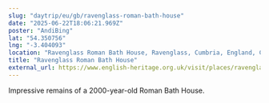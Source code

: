 ```yaml
---
slug: "daytrip/eu/gb/ravenglass-roman-bath-house"
date: "2025-06-22T18:06:21.969Z"
poster: "AndiBing"
lat: "54.350756"
lng: "-3.404093"
location: "Ravenglass Roman Bath House, Ravenglass, Cumbria, England, CA18 1SR, United Kingdom"
title: "Ravenglass Roman Bath House"
external_url: https://www.english-heritage.org.uk/visit/places/ravenglass-roman-bath-house/
---
```

Impressive remains of a 2000-year-old Roman Bath House.